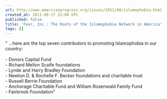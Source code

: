 ```yaml
---
url: http://www.americanprogress.org/issues/2011/08/islamophobia.html
created_at: 2011-09-17 21:09 UTC
published: false
title: 'Fear, Inc.: The Roots of the Islamophobia Network in America'
tags: []
---
```


" ...here are the top seven contributors to promoting Islamophobia in our country:<br><br>- Donors Capital Fund<br>- Richard Mellon Scaife foundations<br>- Lynde and Harry Bradley Foundation<br>- Newton D. & Rochelle F. Becker foundations and charitable trust<br>- Russell Berrie Foundation<br>- Anchorage Charitable Fund and William Rosenwald Family Fund<br>- Fairbrook Foundation"

